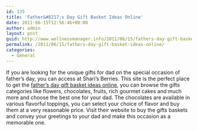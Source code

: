 ```yaml
---
id: 135
title: 'Father&#8217;s Day Gift Basket Ideas Online'
date: 2011-06-15T12:56:46+00:00
author: admin
layout: post
guid: http://www.wellnessmanager.info/2011/06/15/fathers-day-gift-basket-ideas-online/
permalink: /2011/06/15/fathers-day-gift-basket-ideas-online/
categories:
  - General
---
```

If you are looking for the unique gifts for dad on the special occasion of father&#8217;s day, you can access at Shari’s Berries. This site is the perfect place to get the [father&#8217;s day gift basket ideas online](http://www.berries.com/gift-baskets-dad-sfd), you can browse the gifts categories like flowers, chocolates, fruits, rich gourmet cakes and much more and choose the best one for your dad. The chocolates are available in various flavorful toppings, you can select your choice of flavor and buy them at a very reasonable price. Visit their website to buy the gifts baskets and convey your greetings to your dad and make this occasion as a memorable one.